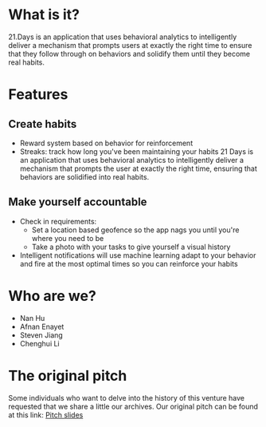 # What is it?
21.Days is an application that uses behavioral analytics to intelligently deliver a mechanism that prompts users at exactly the right time to ensure that they follow through on behaviors and solidify them until they become real habits.

# Features
## Create habits
- Reward system based on behavior for reinforcement
- Streaks: track how long you've been maintaining your habits
21 Days is an application that uses behavioral analytics to intelligently deliver a mechanism that prompts the user at exactly the right time, ensuring that behaviors are solidified into real habits.

## Make yourself accountable
- Check in requirements:
    - Set a location based geofence so the app nags you until you're where you need to be
    - Take a photo with your tasks to give yourself a visual history
- Intelligent notifications will use machine learning adapt to your behavior and fire at the most optimal times so you can reinforce your habits

# Who are we?
- Nan Hu
- Afnan Enayet
- Steven Jiang
- Chenghui Li

# The original pitch
Some individuals who want to delve into the history of this venture have requested that we share a little our archives. Our original pitch can be found at this link:
[Pitch slides](https://docs.google.com/presentation/d/1LqYHAFYNit3Wd_bE9uATRXGYYwExH9Xo0qOO0rtN3oY/edit#slide=id.p)
